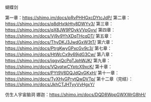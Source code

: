 
蝴蝶剑

第一章：https://shimo.im/docs/pRvPHHGxcDYtcJdP/ 
第二章：https://shimo.im/docs/q8dHxtkHty8DWYv3/ 
第三章：https://shimo.im/docs/qX8JW9PDvkVVpGvv/
第四章：https://shimo.im/docs/Vj9v9YhXDqTHcqDT/ 
第五章：https://shimo.im/docs/ThyDKJ3JwdGxW3tT/ 
第六章：https://shimo.im/docs/PtrgKwyGPxcGv9c3/
第七章：https://shimo.im/docs/HtWcCx9v69jdG3Cw/ 
第八章：https://shimo.im/docs/jqgvjQcPqTJphWJK/
第九章：https://shimo.im/docs/VQvqtwCYptcX9xcK/ 
第十章：https://shimo.im/docs/PYt9V6DQJdQvGKxH/ 
第十一章：https://shimo.im/docs/TyXHyGPrytQwDVTp/ 
第十二章（完结）：https://shimo.im/docs/JkhCTJHTyyVvHgxY/  

仿生人宇宙脑洞
娜迦：https://shimo.im/docs/DQD8WppGWXWrG8hH/ 
